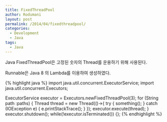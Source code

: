 ```yaml
---
title: FixedThreadPool
author: Rodumani
layout: post
permalink: /2014/04/fixedthreadpool/
categories:
  - Development
  - Java
tags:
  - Java
---
```

Java FixedThreadPool은 고정된 숫자의 Thread를 운용하기 위해 사용된다. 

Runnable은 Java 8 의 Lambda를 이용하여 생성하였다. 

{% highlight java %}
import java.util.concurrent.ExecutorService;
import java.util.concurrent.Executors;

ExecutorService executor = Executors.newFixedThreadPool(3);
 for (String path :paths) {
  Thread thread = new Thread(()->{
      try {
        something();
      } catch (IOException e) {
        e.printStackTrace();
      }
  });
  executor.execute(thread);
}
executor.shutdown();
while(!executor.isTerminated()) {};
{% endhighlight %}
